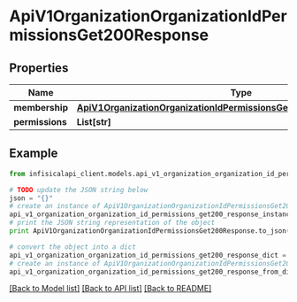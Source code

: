 # ApiV1OrganizationOrganizationIdPermissionsGet200Response


## Properties
Name | Type | Description | Notes
------------ | ------------- | ------------- | -------------
**membership** | [**ApiV1OrganizationOrganizationIdPermissionsGet200ResponseMembership**](ApiV1OrganizationOrganizationIdPermissionsGet200ResponseMembership.md) |  | 
**permissions** | **List[str]** |  | 

## Example

```python
from infisicalapi_client.models.api_v1_organization_organization_id_permissions_get200_response import ApiV1OrganizationOrganizationIdPermissionsGet200Response

# TODO update the JSON string below
json = "{}"
# create an instance of ApiV1OrganizationOrganizationIdPermissionsGet200Response from a JSON string
api_v1_organization_organization_id_permissions_get200_response_instance = ApiV1OrganizationOrganizationIdPermissionsGet200Response.from_json(json)
# print the JSON string representation of the object
print ApiV1OrganizationOrganizationIdPermissionsGet200Response.to_json()

# convert the object into a dict
api_v1_organization_organization_id_permissions_get200_response_dict = api_v1_organization_organization_id_permissions_get200_response_instance.to_dict()
# create an instance of ApiV1OrganizationOrganizationIdPermissionsGet200Response from a dict
api_v1_organization_organization_id_permissions_get200_response_from_dict = ApiV1OrganizationOrganizationIdPermissionsGet200Response.from_dict(api_v1_organization_organization_id_permissions_get200_response_dict)
```
[[Back to Model list]](../README.md#documentation-for-models) [[Back to API list]](../README.md#documentation-for-api-endpoints) [[Back to README]](../README.md)


